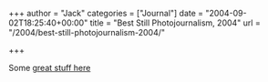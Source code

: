 +++
author = "Jack"
categories = ["Journal"]
date = "2004-09-02T18:25:40+00:00"
title = "Best Still Photojournalism, 2004"
url = "/2004/best-still-photojournalism-2004/"

+++

Some [great stuff here][1]

 [1]: http://www.nppa.org/competitions/best_of_still_photojournalism/2004/winners/still/